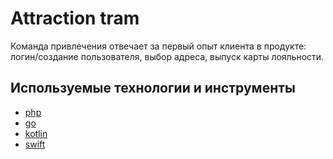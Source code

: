 # Attraction tram

Команда привлечения отвечает за первый опыт клиента в продукте: логин/создание пользователя, выбор адреса, выпуск карты лояльности.


## Используемые технологии и инструменты

* [php](../tech/php.md)
* [go](../tech/go.md)
* [kotlin](../tech/kotlin.md)
* [swift](../tech/swift.md)

